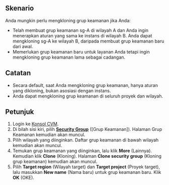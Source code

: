 ## Skenario
Anda mungkin perlu mengkloning grup keamanan jika Anda:
- Telah membuat grup keamanan sg-A di wilayah A dan Anda ingin menerapkan aturan yang sama ke instans di wilayah B. Anda dapat mengkloning sg-A ke wilayah B, daripada membuat grup keamanan baru dari awal.
- Memerlukan grup keamanan baru untuk layanan Anda tetapi ingin mengkloning grup keamanan lama sebagai cadangan.



## Catatan
- Secara default, saat Anda mengkloning grup keamanan, hanya aturan yang dikloning, bukan asosiasi dengan instans.
- Anda dapat mengkloning grup keamanan di seluruh proyek dan wilayah.

## Petunjuk

1. Login ke [Konsol CVM](https://console.cloud.tencent.com/cvm/index).
2. Di bilah sisi kiri, pilih **[Security Group](https://console.cloud.tencent.com/cvm/securitygroup)** ([Grup Keamanan]). Halaman Grup Keamanan kemudian akan muncul.
3. Pilih wilayah yang diinginkan. Daftar grup keamanan di bawah wilayah kemudian akan muncul.
4. Temukan grup keamanan yang diinginkan, lalu klik **More** (Lainnya). Kemudian klik **Clone** (Kloning). Halaman **Clone security group** (Kloning grup keamanan) kemudian akan muncul.
5. Pilih **Target region** (Wilayah target) dan **Target project** (Proyek target), lalu masukkan **New name** (Nama baru) untuk grup keamanan baru. Klik **OK** (OKE).






